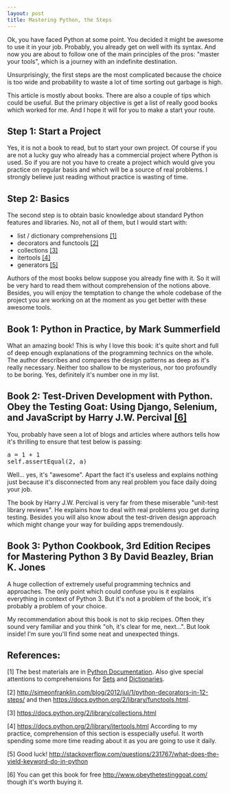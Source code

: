 ```yaml
---
layout: post
title: Mastering Python, the Steps
---
```


Ok, you have faced Python at some point. You decided it might be awesome to
use it in your job. Probably, you already get on well with its syntax. And now
you are about to follow one of the main principles of the pros: "master your tools",
which is a journey with an indefinite destination.

Unsurprisingly, the first steps are the most complicated because the choice is
too wide and probability to waste a lot of time sorting out garbage is high.

This article is mostly about books. There are also a couple of tips which could
be useful. But the primary objective is get a list of really good books which worked
for me. And I hope it will for you to make a start your route.

## Step 1: Start a Project

Yes, it is not a book to read, but to start your own project.
Of course if you are not a lucky guy who already has a commercial project where
Python is used. So if you are not you have to create a project which would give you
practice on regular basis and which will be a source of real problems.
I strongly believe just reading without practice is wasting of time.

## Step 2: Basics

The second step is to obtain basic knowledge about standard Python features and
libraries. No, not all of them, but I would start with:

* list / dictionary comprehensions [[1]](#llists)
* decorators and functools [[2]](#ldecorators)
* collections [[3]](#lcollections)
* itertools [[4]](#litertools)
* generators [[5]](#lgenerators)

Authors of the most books below suppose you already fine with it. So it will be
very hard to read them without comprehension of the notions above. Besides, you
will enjoy the temptation to change the whole codebase of the project you are working
on at the moment as you get better with these awesome tools.

## Book 1: Python in Practice, by Mark Summerfield
What an amazing book! This is why I love
this book: it's quite short and full of deep enough explanations of the programming
technics on the whole. The author describes and compares the design patterns as deep as
it's really necessary. Neither too shallow to be mysterious, nor too profoundly to be boring.
Yes, definitely it's number one in my list.

## Book 2: Test-Driven Development with Python. Obey the Testing Goat: Using Django, Selenium, and JavaScript by Harry J.W. Percival [[6]](#lPercival)

You, probably have seen a lot of blogs and articles where authors tells how it's thrilling to ensure that test below is passing:

<pre>
a = 1 + 1
self.assertEqual(2, a)
</pre>

Well... yes, it's "awesome". Apart the fact it's useless and explains nothing just because it's disconnected from any real problem you face daily doing your job.

The book by Harry J.W. Percival is very far from these miserable "unit-test library reviews". He explains how to deal with real problems you get during testing. Besides you will also know about the test-driven design approach which might change your way for building apps tremendously.

## Book 3: Python Cookbook, 3rd Edition Recipes for Mastering Python 3 By David Beazley, Brian K. Jones

A huge collection of extremely useful programming technics and approaches. The only point which could confuse you is it explains everything in context of Python 3. But it's not a problem of the book, it's probably a problem of your choice.

My recommendation about this book is not to skip recipes. Often they sound very familiar and you think "oh, it's clear for me, next...". But look inside! I'm sure you'll find some neat and unexpected things.

## References:
<a name="llist"></a>
\[1\] The best materials are in [Python Documentation](https://docs.python.org/2/tutorial/datastructures.html#tut-listcomps). Also give special attentions to comprehensions for [Sets](https://docs.python.org/2/tutorial/datastructures.html#sets) and [Dictionaries](https://docs.python.org/2/tutorial/datastructures.html#dictionaries).

<a name="ldecorators"></a>
\[2\] <http://simeonfranklin.com/blog/2012/jul/1/python-decorators-in-12-steps/> and then <https://docs.python.org/2/library/functools.html>.

<a name="lcollections"></a>
\[3\] <https://docs.python.org/2/library/collections.html>

<a name="litertools"></a>
\[4\] <https://docs.python.org/2/library/itertools.html> According to my practice, comprehension of this section is esspecially useful. It worth spending some more time reading about it as you are going to use it daily.

<a name="lgenerators"></a>
\[5\] Good luck! <http://stackoverflow.com/questions/231767/what-does-the-yield-keyword-do-in-python>

<a name="lPercival"></a>
\[6\] You can get this book for free <http://www.obeythetestinggoat.com/> though it's worth buying it.
